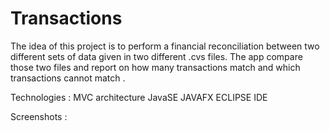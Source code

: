 # Transactions

The idea of this project is to perform a financial reconciliation between two different sets of data given in two different .cvs files.
The app compare those two files and report on how many transactions match and which transactions cannot match .

Technologies :
MVC architecture
JavaSE
JAVAFX
ECLIPSE IDE

Screenshots :

